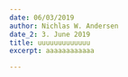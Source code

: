 ```yaml
---
date: 06/03/2019
author: Nichlas W. Andersen
date_2: 3. June 2019
title: uuuuuuuuuuuuu
excerpt: aaaaaaaaaaaa

---
```

